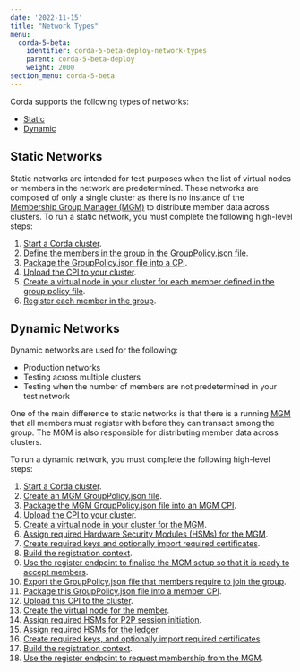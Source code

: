 ```yaml
---
date: '2022-11-15'
title: "Network Types"
menu:
  corda-5-beta:
    identifier: corda-5-beta-deploy-network-types
    parent: corda-5-beta-deploy
    weight: 2000
section_menu: corda-5-beta
---
```


Corda supports the following types of networks:
* [Static](#static-networks)
* [Dynamic](#dynamic-networks)

## Static Networks

Static networks are intended for test purposes when the list of virtual nodes or members in the network are predetermined.
These networks are composed of only a single cluster as there is no instance of the [Membership Group Manager (MGM)](../introduction/key-concepts.html#membership-management) to distribute member data across clusters.
To run a static network, you must complete the following high-level steps:
1. [Start a Corda cluster](deployment-tutorials/deploy-corda-cluster.html).
2. [Define the members in the group in the GroupPolicy.json file](../operating/operating-tutorials/onboarding/static-onboarding.html#create-the-group-policy-file).
3. [Package the GroupPolicy.json file into a CPI](../operating/operating-tutorials/onboarding/static-onboarding.html#create-a-cpi).
4. [Upload the CPI to your cluster](../operating/operating-tutorials/onboarding/static-onboarding.html#upload-the-cpi).
5. [Create a virtual node in your cluster for each member defined in the group policy file](../operating/operating-tutorials/onboarding/static-onboarding.html#create-virtual-nodes-for-each-member).
6. [Register each member in the group](../operating/operating-tutorials/onboarding/static-onboarding.html#register-members).

## Dynamic Networks

Dynamic networks are used for the following:
* Production networks
* Testing across multiple clusters
* Testing when the number of members are not predetermined in your test network

One of the main difference to static networks is that there is a running [MGM](../../introduction/key-concepts.html#membership-management) that all members must register with before they can transact among the group. The MGM is also responsible for distributing member data across clusters.

To run a dynamic network, you must complete the following high-level steps:
1. [Start a Corda cluster](deployment-tutorials/deploy-corda-cluster.html).
2. [Create an MGM GroupPolicy.json file](../operating/operating-tutorials/onboarding/mgm-onboarding.html#create-the-group-policy-file).
3. [Package the MGM GroupPolicy.json file into an MGM CPI](../operating/operating-tutorials/onboarding/mgm-onboarding.html#build-the-cpi).
4. [Upload the CPI to your cluster](../operating/operating-tutorials/onboarding/mgm-onboarding.html#upload-the-cpi).
5. [Create a virtual node in your cluster for the MGM](../operating/operating-tutorials/onboarding/mgm-onboarding.html#create-a-virtual-node).
6. [Assign required Hardware Security Modules (HSMs) for the MGM](../operating/operating-tutorials/onboarding/mgm-onboarding.html#assign-soft-hsm-and-generate-session-initiation-and-ecdh-key-pair).
7. [Create required keys and optionally import required certificates](../operating/operating-tutorials/onboarding/mgm-onboarding.html#configure-the-cluster-tls-key-pair-and-certificate).
8. [Build the registration context](../operating/operating-tutorials/onboarding/mgm-onboarding.html#build-registration-context).
9. [Use the register endpoint to finalise the MGM setup so that it is ready to accept members](../operating/operating-tutorials/onboarding/mgm-onboarding.html#register-the-mgm).
10. [Export the GroupPolicy.json file that members require to join the group](../operating/operating-tutorials/onboarding/mgm-onboarding.html#export-the-group-policy).
11. [Package this GroupPolicy.json file into a member CPI](../operating/operating-tutorials/onboarding/dynamic-onboarding.html#build-the-cpi).
12. [Upload this CPI to the cluster](../operating/operating-tutorials/onboarding/dynamic-onboarding.html#upload-the-cpi).
13. [Create the virtual node for the member](../operating/operating-tutorials/onboarding/dynamic-onboarding.html#create-a-virtual-node).
14. [Assign required HSMs for P2P session initiation](../operating/operating-tutorials/onboarding/dynamic-onboarding.html#configure-the-p2p-session-initiation-key-pair-and-certificate).
15. [Assign required HSMs for the ledger](../operating/operating-tutorials/onboarding/dynamic-onboarding.html#configure-the-ledger-key-pair-and-certificate).
16. [Create required keys, and optionally import required certificates](../operating/operating-tutorials/onboarding/dynamic-onboarding.html#configure-the-tls-key-pair-and-certificate).
17. [Build the registration context](../operating/operating-tutorials/onboarding/dynamic-onboarding.html#build-registration-context).
18. [Use the register endpoint to request membership from the MGM](../operating/operating-tutorials/onboarding/dynamic-onboarding.html#register-members).